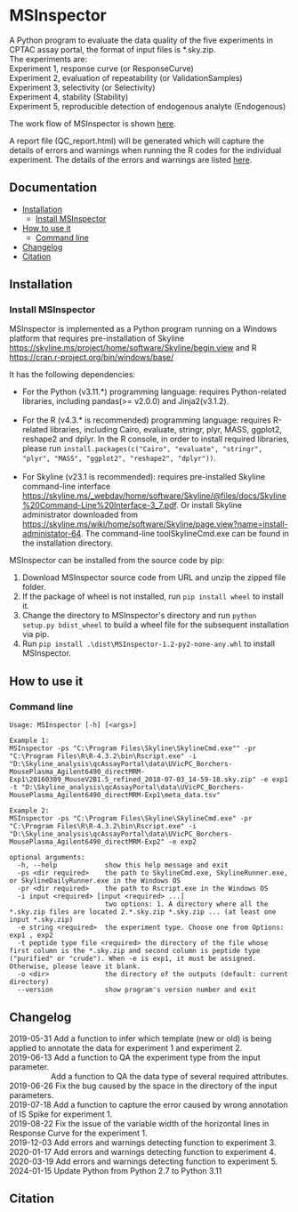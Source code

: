 MSInspector
================================================

A Python program to evaluate the data quality of the five experiments in CPTAC assay portal, the format of input files is *.sky.zip.<br />
The experiments are:<br />
Experiment 1, response curve (or ResponseCurve)<br />
Experiment 2, evaluation of repeatability (or ValidationSamples)<br />
Experiment 3, selectivity (or Selectivity)<br />
Experiment 4, stability (Stability)<br />
Experiment 5, reproducible detection of endogenous analyte (Endogenous)<br />

The work flow of MSInspector is shown [here](https://github.com/esacinc/MSInspector/tree/master/src/MSInspector/doc/workflow.pdf).

A report file (QC_report.html) will be generated which will capture the details of errors and warnings when 
running the R codes for the individual experiment.
The details of the errors and warnings are listed [here](https://github.com/esacinc/MSInspector/tree/master/src/MSInspector/doc/issue_categories.pdf).

Documentation
-------------

* [Installation](#installation)
  * [Install MSInspector](#install-MSInspector)
* [How to use it](#how-to-use-it)
  * [Command line](#command-line)
* [Changelog](#changelog)
* [Citation](#citation)

Installation
------------

### Install MSInspector

MSInspector is implemented as a Python program running on a Windows platform that requires pre-installation of Skyline https://skyline.ms/project/home/software/Skyline/begin.view and R https://cran.r-project.org/bin/windows/base/  <br />

It has the following dependencies:
* For the Python (v3.11.\*) programming language: requires Python-related libraries, including pandas(>= v2.0.0) and Jinja2(v3.1.2). <br /><br />
* For the R (v4.3.\* is recommended) programming language: requires R-related libraries, including Cairo, evaluate, stringr, plyr, MASS, ggplot2, reshape2 and dplyr. In the R console, in order to install required libraries, please run `install.packages(c("Cairo", "evaluate", "stringr", "plyr", "MASS", "ggplot2", "reshape2", "dplyr"))`. <br /><br />
* For Skyline (v23.1 is recommended): requires pre-installed Skyline command-line interface https://skyline.ms/_webdav/home/software/Skyline/@files/docs/Skyline%20Command-Line%20Interface-3_7.pdf. Or install Skyline administrator downloaded from https://skyline.ms/wiki/home/software/Skyline/page.view?name=install-administator-64. The command-line toolSkylineCmd.exe can be found in the installation directory. <br />

MSInspector can be installed from the source code by pip:<br />
1) Download MSInspector source code from URL and unzip the zipped file folder.<br />
2) If the package of wheel is not installed, run `pip install wheel` to install it.<br />
3) Change the directory to MSInspector's directory and run `python setup.py bdist_wheel` to build a wheel file for the subsequent installation via pip.<br />
4) Run `pip install .\dist\MSInspector-1.2-py2-none-any.whl` to install MSInspector.<br />


How to use it
-------------

### Command line

    Usage: MSInspector [-h] [<args>]

    Example 1:
    MSInspector -ps "C:\Program Files\Skyline\SkylineCmd.exe"" -pr "C:\Program Files\R\R-4.3.2\bin\Rscript.exe" -i "D:\Skyline_analysis\qcAssayPortal\data\UVicPC_Borchers-MousePlasma_Agilent6490_directMRM-Exp1\20160309_MouseV2B1.5_refined_2018-07-03_14-59-18.sky.zip" -e exp1 -t "D:\Skyline_analysis\qcAssayPortal\data\UVicPC_Borchers-MousePlasma_Agilent6490_directMRM-Exp1\meta_data.tsv"
    
    Example 2:
    MSInspector -ps "C:\Program Files\Skyline\SkylineCmd.exe" -pr "C:\Program Files\R\R-4.3.2\bin\Rscript.exe" -i "D:\Skyline_analysis\qcAssayPortal\data\UVicPC_Borchers-MousePlasma_Agilent6490_directMRM-Exp2" -e exp2

    optional arguments:
      -h, --help            show this help message and exit
      -ps <dir required>    the path to SkylineCmd.exe, SkylineRunner.exe, or SkylineDailyRunner.exe in the Windows OS
      -pr <dir required>    the path to Rscript.exe in the Windows OS
      -i input <required> [input <required> ...]
                            two options: 1. A directory where all the *.sky.zip files are located 2.*.sky.zip *.sky.zip ... (at least one input *.sky.zip)
      -e string <required>  the experiment type. Choose one from Options: exp1 , exp2
      -t peptide type file <required> the directory of the file whose first column is the *.sky.zip and second column is peptide type ("purified" or "crude"). When -e is exp1, it must be assigned. Otherwise, please leave it blank.
      -o <dir>              the directory of the outputs (default: current directory)
      --version             show program's version number and exit

Changelog
---------
2019-05-31 Add a function to infer which template (new or old) is being applied to annotate the data for experiment 1 and experiment 2.<br />
2019-06-13 Add a function to QA the experiment type from the input parameter.<br />
&nbsp;&nbsp;&nbsp;&nbsp;&nbsp;&nbsp;&nbsp;&nbsp;&nbsp;&nbsp;&nbsp;&nbsp;&nbsp;&nbsp;&nbsp;&nbsp;&nbsp;&nbsp;&nbsp;Add a function to QA the data type of several required attributes.<br />
2019-06-26 Fix the bug caused by the space in the directory of the input parameters.<br />
2019-07-18 Add a function to capture the error caused by wrong annotation of IS Spike for experiment 1.<br />
2019-08-22 Fix the issue of the variable width of the horizontal lines in Response Curve for the experiment 1.<br />
2019-12-03 Add errors and warnings detecting function to experiment 3.<br />
2020-01-17 Add errors and warnings detecting function to experiment 4.<br />
2020-03-19 Add errors and warnings detecting function to experiment 5.<br />
2024-01-15 Update Python from Python 2.7 to Python 3.11<br />

Citation
--------

